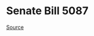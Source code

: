# Senate Bill 5087

[Source](http://lawfilesext.leg.wa.gov/biennium/2023-24/Pdf/Bills/Senate%20Bills/5087.pdf)